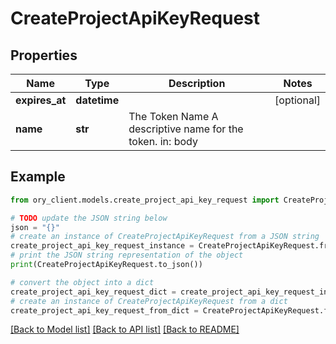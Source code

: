 # CreateProjectApiKeyRequest


## Properties

Name | Type | Description | Notes
------------ | ------------- | ------------- | -------------
**expires_at** | **datetime** |  | [optional] 
**name** | **str** | The Token Name  A descriptive name for the token.  in: body | 

## Example

```python
from ory_client.models.create_project_api_key_request import CreateProjectApiKeyRequest

# TODO update the JSON string below
json = "{}"
# create an instance of CreateProjectApiKeyRequest from a JSON string
create_project_api_key_request_instance = CreateProjectApiKeyRequest.from_json(json)
# print the JSON string representation of the object
print(CreateProjectApiKeyRequest.to_json())

# convert the object into a dict
create_project_api_key_request_dict = create_project_api_key_request_instance.to_dict()
# create an instance of CreateProjectApiKeyRequest from a dict
create_project_api_key_request_from_dict = CreateProjectApiKeyRequest.from_dict(create_project_api_key_request_dict)
```
[[Back to Model list]](../README.md#documentation-for-models) [[Back to API list]](../README.md#documentation-for-api-endpoints) [[Back to README]](../README.md)


